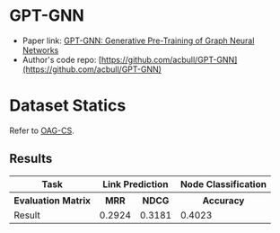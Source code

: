 # GPT-GNN

- Paper link: [GPT-GNN: Generative Pre-Training of Graph Neural Networks](https://dl.acm.org/doi/pdf/10.1145/3394486.3403237)
- Author's code repo: [https://github.com/acbull/GPT-GNN](https://github.com/acbull/GPT-GNN)

# Dataset Statics

Refer to [OAG-CS](https://ggl.readthedocs.io/en/latest/api/ggl.datasets.html#ggl.datasets.OAG-CS).

Results
-------

<table>
  <tr>
    <th>Task</th>
    <th colspan="2">Link Prediction</th>
    <th>Node Classification</th>
  </tr>
  <tr>
    <th>Evaluation Matrix</th>
    <th>MRR</th>
    <th>NDCG</th>
    <th>Accuracy</th>
  </tr>
  <tr>
    <td>Result</td>
    <td>0.2924</td>
    <td>0.3181</td>
    <td>0.4023</td>
  </tr>
</table>

